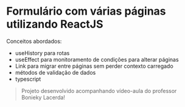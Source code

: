 # Formulário com várias páginas utilizando ReactJS

Conceitos abordados:
- useHistory para rotas
- useEffect para monitoramento de condições para alterar páginas
- Link para migrar entre páginas sem perder contexto carregado
-  métodos de validação de dados
- typescript


> Projeto desenvolvido acompanhando vídeo-aula do professor Bonieky Lacerda!
